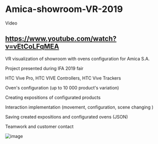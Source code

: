 # Amica-showroom-VR-2019
Video

https://www.youtube.com/watch?v=vEtCoLFqMEA
----

VR visualization of showroom with ovens configuration for Amica S.A.

Project presented during IFA 2019 fair

HTC Vive Pro, HTC VIVE Controllers, HTC Vive Trackers

Oven's configuration (up to 10 000 product's variation)

Creating expositions of configurated products

Interaction implementation (movement, configuration, scene changing )

Saving created expositions and configurated ovens (JSON)

Teamwork and customer contact

![image](https://user-images.githubusercontent.com/28359348/124162797-2926dc80-da9f-11eb-940c-a85e8b65f06d.png)
